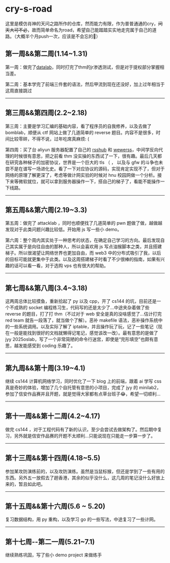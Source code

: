 # cry-s-road

这里是模仿肖神的天问之路所作的仓库，然而能力有限，作为普普通通的cry，<s>问天大可不必</s>，故而简单命名为road，希望自己能踏踏实实地走完属于自己的道路。（大概半个月push一次，应该是不会忘的🤔）

## 第一周&&第二周(1.14~1.31)

第一周：做完了[datalab](https://github.com/cry0404/cry-s-road/blob/main/week1-2/datalab.md)，同时打完了thm的jr渗透测试，但是对于提权部分掌握相当差。

第二周：基本学完了前端三件套的语法，然后甲流到现在还没好，加上过年相当于这周直接跳过

---



## 第三周&&第四周(2.2~2.18)

第三周：主要是学习汇编的基础内容，看了程序员的自我修养，以及去做了 bomblab，顺便从 ctf 网站上做了几道简单的 reverse 题目。内容不是很多，时间比较零碎，不得不说，过年吃席真麻烦: (

第四周：买了台 aliyun 服务器配置了自己的 [rsshub](https://rsshub.cry4o4n0tfound.cn) 和 [wewerss](https://wewerss.cry4o4n0tfound.cn)，中间学反向代理的时候很有意思，把之前看 thm 没实操的东西试了一下，很有趣。最后几天都在研究各种梯子的加密协议，世界是一个巨大的 tls （ ， 以及与 gfw 的斗争也未尝不是在谱写一场进化史。看了一下对应协议的源码，实现肯定实现不了，但对于网络的原理了解更深了，考虑等做计网实验的时候对 hnu 校园网做一个分析。接下来等微软就位，就可以拿到服务器操作一下，搭自己的梯子了，看能不能操作一下线路。

---



## 第五周&&第六周(2.19~3.3)

第五周：做完了 attacklab ，同时也顺便找了几道简单的 pwn 题做了做，越做越发现对于此类问题兴趣比较低。开始用 js 写一些小 demo。

第六周：整个周内其实处于一种思考的状态，在确定自己学习的方向。最后发现自己其实属于是向往自由的那种人，所以会喜欢用 js 写点油猴脚本之类，并且搭建梯子。所以很渴望让网络世界也更加自由，而 web3 中的分布式吸引了我，以后的目标可能就更集中于此类。以及这周搭建梯子时看了不少很棒的指南，如果有兴趣的话可以看一看，对于选购 vps 也有很大的帮助。

---



## 第七周&&第八周(3.4~3.18)

这两周总体比较摸鱼，重新拾起了 py 以及 cpp，开了 cs144 的坑，目前还是一个不成熟的 socket 编程练习生，代码写的还是太少了...中途夹杂着做了些 reverse 的题目，打了打 thm（不过对于 web 安全是真的没啥感觉了...估计打完 red team 就告一段落了，就当做个了解）。恶补 makefile 语法，恶补操作系统中的一些系统调用。以及实际了解了 iptable，并且操作玩了玩，记了一些笔记（现在一般是能找到很好的文档就懒得记笔记，感觉该改一改）。最有意思的是做了 jyy 2025oslab，写了一个非常简陋的命令行迷宫，即使是“完形填空”也颇有意思，越发能感受到 coding 乐趣了。

---

## 第九周&&第十周(3.19~4.1)

继续 cs144 计算机网络学习，同时优化了一下 blog 上的前端，跟着 ai 学写 css 真是奇妙的体验，增加了几个自托管有意思的小项目，完成了 jyy 的 minilab2，参加了信安作品赛并且开题，就是觉得大家都有点草台班子😂，希望一切顺利...

---

## 第十一周&&第十二周(4.2~4.17)

做完 cs144 ，对于工程代码有了新的认识，至少会尝试去做架构了。然后期中复习，另外就是信安作品赛的开题不太顺利...只能说现在只能走一步算一步了。

---

## 第十三周&&第十四周(4.18~5.5)

参加某攻防演练前的，以及攻防演练。虽然是当鼠标猴，但还是学到了一些有用的东西。另外五一放假去了趟香港，其余的似乎没什么，这几周的笔记没什么好放上来的，暂且如此吧。

---

## 第十五周&&第十六周(5.6 ~ 5.20)

复习数据结构，用 py 重构，以及学习 go 的一些写法，中途复习了一些计网。

---

## 第十七周--第二一周(5.21~7.1)

继续熟练巩固，写了些小 demo project 来做练手
